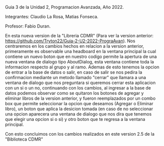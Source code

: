 Guia 3 de la Unidad 2, Programacion Avanzada, Año 2022.

Integrantes: Claudio La Rosa, Matias Fonseca.

Profesor: Fabio Duran.

En esta nueva version de la "Libreria CDMR" (Para ver la version anterior: https://github.com/Tryton22/Guia-2-U2-2022-PrograAvan).
Nos centraremos en los cambios hechos en relacion a la version anterior, primeramente es observable una headboard en la ventana principal la cual contiene
un nuevo boton que en nuestro codigo permite la apertura de una nueva ventana de dialogo tipo AboutDialog, esta ventana contiene toda la informacion
respecto al grupo y al ramo. Ademas de esto tenemos la opcion de entrar a la base de datos o salir, en caso de salir se nos pedira la confirmacion mediante
un metodo llamado "cerrar" que llamara a una ventana de dialogo que nos preguntara si queremos cerrar esta aplicacion con un si o un no, continuando con los cambios, al ingresar a la base de datos podemos observar como se quitaron los botones de agregar y eliminar libros de la version anterior, y fueron
reemplazados por un combo box que permite seleccionar la opcion que deseamos (Agregar o Eliminar libro), un boton que aplica la desicion tomada (en caso
de no seleccionar una opcion aparecera una ventana de dialogo que nos dira que tenemos que elegir una opcion si o si) y otro boton que te regresa a la
ventana principal.

Con esto concluimos con los cambios realizados en este version 2.5 de la "Biblioteca CDMR" 



